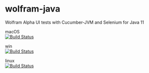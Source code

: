 # wolfram-java
Wolfram Alpha UI tests with Cucumber-JVM and Selenium for Java 11

macOS  
[![Build Status](https://dev.azure.com/mcknz-dev/WolframTrivia/_apis/build/status/WolframTrivia/java/Wolfram%20Trivia%20java%20macOS?branchName=master)](https://dev.azure.com/mcknz-dev/WolframTrivia/_build/latest?definitionId=9&branchName=master)

win  
[![Build Status](https://dev.azure.com/mcknz-dev/WolframTrivia/_apis/build/status/WolframTrivia/java/Wolfram%20Trivia%20java%20windows?branchName=master)](https://dev.azure.com/mcknz-dev/WolframTrivia/_build/latest?definitionId=8&branchName=master)

linux  
[![Build Status](https://dev.azure.com/mcknz-dev/WolframTrivia/_apis/build/status/WolframTrivia/java/Wolfram%20Trivia%20java%20linux?branchName=master)](https://dev.azure.com/mcknz-dev/WolframTrivia/_build/latest?definitionId=4&branchName=master)


